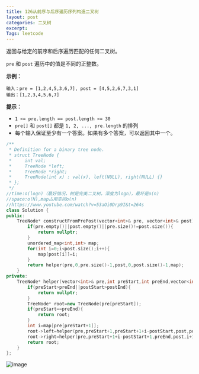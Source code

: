 ```yaml
---
title: 126从前序与后序遍历序列构造二叉树
layout: post
categories: 二叉树
excerpt: 
Tags: leetcode
---
```


返回与给定的前序和后序遍历匹配的任何二叉树。

 `pre` 和 `post` 遍历中的值是不同的正整数。

 

**示例：**

```
输入：pre = [1,2,4,5,3,6,7], post = [4,5,2,6,7,3,1]
输出：[1,2,3,4,5,6,7]
```

 

**提示：**

- `1 <= pre.length == post.length <= 30`
- `pre[]` 和 `post[]` 都是 `1, 2, ..., pre.length` 的排列
- 每个输入保证至少有一个答案。如果有多个答案，可以返回其中一个。

```c++
/**
 * Definition for a binary tree node.
 * struct TreeNode {
 *     int val;
 *     TreeNode *left;
 *     TreeNode *right;
 *     TreeNode(int x) : val(x), left(NULL), right(NULL) {}
 * };
 */
//time:o(logn)（最好情况，树是完美二叉树，深度为logn），最坏是o(n)
//space:o(N),map占用空间o(n)
//https://www.youtube.com/watch?v=53aOi0Drp9I&t=264s
class Solution {
public:
    TreeNode* constructFromPrePost(vector<int>& pre, vector<int>& post) {
        if(pre.empty()||post.empty()||pre.size()!=post.size()){
            return nullptr;
        }
        unordered_map<int,int> map;
        for(int i=0;i<post.size();i++){
            map[post[i]]=i;
        }
        return helper(pre,0,pre.size()-1,post,0,post.size()-1,map);
    }
private:
    TreeNode* helper(vector<int>& pre,int preStart,int preEnd,vector<int>& post,int postStart,int postEnd,unordered_map<int,int>& map){
        if(preStart>preEnd||postStart>postEnd){
            return nullptr;
        }
        TreeNode* root=new TreeNode(pre[preStart]);
        if(preStart==preEnd){
            return root;
        }
        int i=map[pre[preStart+1]];
        root->left=helper(pre,preStart+1,preStart+1+i-postStart,post,postStart,i,map);
        root->right=helper(pre,preStart+1+i-postStart+1,preEnd,post,i+1,postEnd-1,map);
        return root;
    }
};
```

![image](https://s2.ax1x.com/2019/05/06/EDr5wQ.png)



